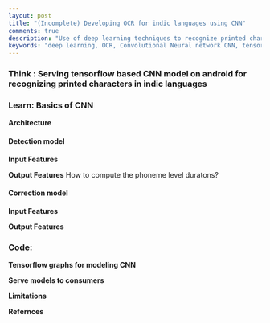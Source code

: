 ```yaml
---
layout: post
title: "(Incomplete) Developing OCR for indic languages using CNN"
comments: true
description: "Use of deep learning techniques to recognize printed characters in indic languages"
keywords: "deep learning, OCR, Convolutional Neural network CNN, tensorflow, android"
---
```


### Think : Serving tensorflow based CNN model on android for recognizing printed characters in indic languages


### Learn: Basics of CNN 

**Architecture**

#### Detection model
**Input Features**

**Output Features**
How to compute the phoneme level duratons?


#### Correction model
**Input Features**

**Output Features**

### Code: 
**Tensorflow graphs for modeling CNN**

**Serve models to consumers**

**Limitations**

**Refernces**